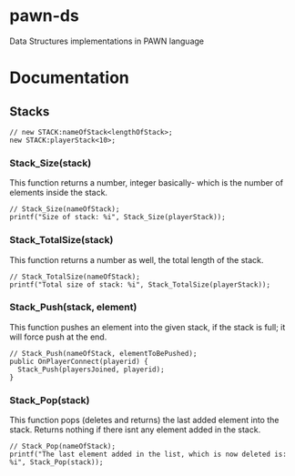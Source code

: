 # pawn-ds
Data Structures implementations in PAWN language

# Documentation

## Stacks

```pawn
// new STACK:nameOfStack<lengthOfStack>;
new STACK:playerStack<10>;
```


### Stack_Size(stack)
This function returns a number, integer basically- which is the number of elements inside the stack.
```pawn
// Stack_Size(nameOfStack);
printf("Size of stack: %i", Stack_Size(playerStack));
```


### Stack_TotalSize(stack)
This function returns a number as well, the total length of the stack.
```pawn
// Stack_TotalSize(nameOfStack);
printf("Total size of stack: %i", Stack_TotalSize(playerStack));
```


### Stack_Push(stack, element)
This function pushes an element into the given stack, if the stack is full; it will force push at the end.
```pawn
// Stack_Push(nameOfStack, elementToBePushed);
public OnPlayerConnect(playerid) {
  Stack_Push(playersJoined, playerid);
}
```

### Stack_Pop(stack)
This function pops (deletes and returns) the last added element into the stack. Returns nothing if there isnt any element added in the stack.
```pawn
// Stack_Pop(nameOfStack);
printf("The last element added in the list, which is now deleted is: %i", Stack_Pop(stack));
```

